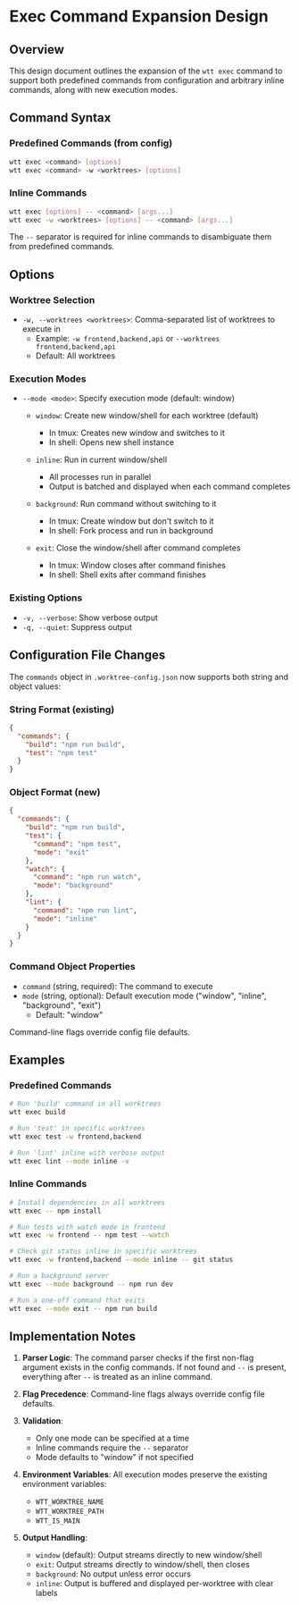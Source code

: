 # Exec Command Expansion Design

## Overview

This design document outlines the expansion of the `wtt exec` command to support both predefined commands from configuration and arbitrary inline commands, along with new execution modes.

## Command Syntax

### Predefined Commands (from config)
```bash
wtt exec <command> [options]
wtt exec <command> -w <worktrees> [options]
```

### Inline Commands
```bash
wtt exec [options] -- <command> [args...]
wtt exec -w <worktrees> [options] -- <command> [args...]
```

The `--` separator is required for inline commands to disambiguate them from predefined commands.

## Options

### Worktree Selection
- `-w, --worktrees <worktrees>`: Comma-separated list of worktrees to execute in
  - Example: `-w frontend,backend,api` or `--worktrees frontend,backend,api`
  - Default: All worktrees

### Execution Modes
- `--mode <mode>`: Specify execution mode (default: window)
  - `window`: Create new window/shell for each worktree (default)
    - In tmux: Creates new window and switches to it
    - In shell: Opens new shell instance
  
  - `inline`: Run in current window/shell
    - All processes run in parallel
    - Output is batched and displayed when each command completes
  
  - `background`: Run command without switching to it
    - In tmux: Create window but don't switch to it
    - In shell: Fork process and run in background
  
  - `exit`: Close the window/shell after command completes
    - In tmux: Window closes after command finishes
    - In shell: Shell exits after command finishes

### Existing Options
- `-v, --verbose`: Show verbose output
- `-q, --quiet`: Suppress output

## Configuration File Changes

The `commands` object in `.worktree-config.json` now supports both string and object values:

### String Format (existing)
```json
{
  "commands": {
    "build": "npm run build",
    "test": "npm test"
  }
}
```

### Object Format (new)
```json
{
  "commands": {
    "build": "npm run build",
    "test": {
      "command": "npm test",
      "mode": "exit"
    },
    "watch": {
      "command": "npm run watch",
      "mode": "background"
    },
    "lint": {
      "command": "npm run lint",
      "mode": "inline"
    }
  }
}
```

### Command Object Properties
- `command` (string, required): The command to execute
- `mode` (string, optional): Default execution mode ("window", "inline", "background", "exit")
  - Default: "window"

Command-line flags override config file defaults.

## Examples

### Predefined Commands
```bash
# Run 'build' command in all worktrees
wtt exec build

# Run 'test' in specific worktrees
wtt exec test -w frontend,backend

# Run 'lint' inline with verbose output
wtt exec lint --mode inline -v
```

### Inline Commands
```bash
# Install dependencies in all worktrees
wtt exec -- npm install

# Run tests with watch mode in frontend
wtt exec -w frontend -- npm test --watch

# Check git status inline in specific worktrees
wtt exec -w frontend,backend --mode inline -- git status

# Run a background server
wtt exec --mode background -- npm run dev

# Run a one-off command that exits
wtt exec --mode exit -- npm run build
```

## Implementation Notes

1. **Parser Logic**: The command parser checks if the first non-flag argument exists in the config commands. If not found and `--` is present, everything after `--` is treated as an inline command.

2. **Flag Precedence**: Command-line flags always override config file defaults.

3. **Validation**: 
   - Only one mode can be specified at a time
   - Inline commands require the `--` separator
   - Mode defaults to "window" if not specified

4. **Environment Variables**: All execution modes preserve the existing environment variables:
   - `WTT_WORKTREE_NAME`
   - `WTT_WORKTREE_PATH`
   - `WTT_IS_MAIN`

5. **Output Handling**:
   - `window` (default): Output streams directly to new window/shell
   - `exit`: Output streams directly to window/shell, then closes
   - `background`: No output unless error occurs
   - `inline`: Output is buffered and displayed per-worktree with clear labels
